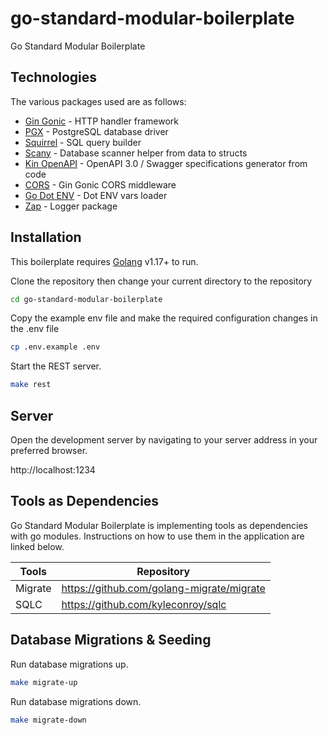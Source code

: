 # go-standard-modular-boilerplate

Go Standard Modular Boilerplate

## Technologies

The various packages used are as follows:

- [Gin Gonic](https://github.com/gin-gonic/gin) - HTTP handler framework
- [PGX](https://github.com/jackc/pgx) - PostgreSQL database driver
- [Squirrel](https://github.com/Masterminds/squirrel) - SQL query builder
- [Scany](https://github.com/georgysavva/scany) - Database scanner helper from data to structs
- [Kin OpenAPI](https://github.com/getkin/kin-openapi) - OpenAPI 3.0 / Swagger specifications generator from code
- [CORS](https://github.com/gin-contrib/cors) - Gin Gonic CORS middleware
- [Go Dot ENV](https://github.com/joho/godotenv) - Dot ENV vars loader
- [Zap](https://github.com/uber-go/zap) - Logger package

## Installation

This boilerplate requires [Golang](https://golang.org/) v1.17+ to run.

Clone the repository then change your current directory to the repository

```sh
cd go-standard-modular-boilerplate
```

Copy the example env file and make the required configuration changes in the .env file

```sh
cp .env.example .env
```

Start the REST server.

```sh
make rest
```

## Server

Open the development server by navigating to your server address in your preferred browser.

http://localhost:1234

## Tools as Dependencies

Go Standard Modular Boilerplate is implementing tools as dependencies with go modules.
Instructions on how to use them in the application are linked below.

| Tools   | Repository                                |
| ------- | ----------------------------------------- |
| Migrate | https://github.com/golang-migrate/migrate |
| SQLC    | https://github.com/kyleconroy/sqlc        |

## Database Migrations & Seeding

Run database migrations up.

```sh
make migrate-up
```

Run database migrations down.

```sh
make migrate-down
```
